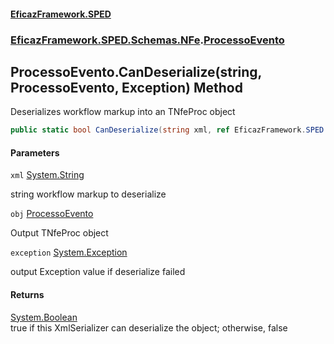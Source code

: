 #### [EficazFramework.SPED](EficazFrameworkSPED.md 'EficazFramework SPED')
### [EficazFramework.SPED.Schemas.NFe](EficazFramework.SPED.Schemas.NFe.md 'EficazFramework.SPED.Schemas.NFe').[ProcessoEvento](EficazFramework.SPED.Schemas.NFe/ProcessoEvento.md 'EficazFramework.SPED.Schemas.NFe.ProcessoEvento')

## ProcessoEvento.CanDeserialize(string, ProcessoEvento, Exception) Method

Deserializes workflow markup into an TNfeProc object

```csharp
public static bool CanDeserialize(string xml, ref EficazFramework.SPED.Schemas.NFe.ProcessoEvento obj, ref System.Exception exception);
```
#### Parameters

<a name='EficazFramework.SPED.Schemas.NFe.ProcessoEvento.CanDeserialize(string,EficazFramework.SPED.Schemas.NFe.ProcessoEvento,System.Exception).xml'></a>

`xml` [System.String](https://docs.microsoft.com/en-us/dotnet/api/System.String 'System.String')

string workflow markup to deserialize

<a name='EficazFramework.SPED.Schemas.NFe.ProcessoEvento.CanDeserialize(string,EficazFramework.SPED.Schemas.NFe.ProcessoEvento,System.Exception).obj'></a>

`obj` [ProcessoEvento](EficazFramework.SPED.Schemas.NFe/ProcessoEvento.md 'EficazFramework.SPED.Schemas.NFe.ProcessoEvento')

Output TNfeProc object

<a name='EficazFramework.SPED.Schemas.NFe.ProcessoEvento.CanDeserialize(string,EficazFramework.SPED.Schemas.NFe.ProcessoEvento,System.Exception).exception'></a>

`exception` [System.Exception](https://docs.microsoft.com/en-us/dotnet/api/System.Exception 'System.Exception')

output Exception value if deserialize failed

#### Returns
[System.Boolean](https://docs.microsoft.com/en-us/dotnet/api/System.Boolean 'System.Boolean')  
true if this XmlSerializer can deserialize the object; otherwise, false